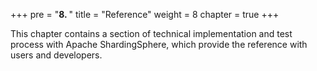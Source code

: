 +++
pre = "<b>8. </b>"
title = "Reference"
weight = 8
chapter = true
+++

This chapter contains a section of technical implementation and test process with Apache ShardingSphere, 
which provide the reference with users and developers.
